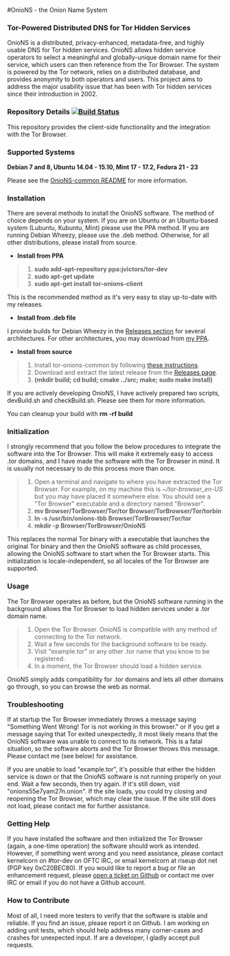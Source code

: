 #OnioNS - the Onion Name System
### Tor-Powered Distributed DNS for Tor Hidden Services

OnioNS is a distributed, privacy-enhanced, metadata-free, and highly usable DNS for Tor hidden services. OnioNS allows hidden service operators to select a meaningful and globally-unique domain name for their service, which users can then reference from the Tor Browser. The system is powered by the Tor network, relies on a distributed database, and provides anonymity to both operators and users. This project aims to address the major usability issue that has been with Tor hidden services since their introduction in 2002.

### Repository Details [![Build Status](https://travis-ci.org/Jesse-V/OnioNS-client.svg)](https://travis-ci.org/Jesse-V/OnioNS-client)

This repository provides the client-side functionality and the integration with the Tor Browser.

### Supported Systems

**Debian 7 and 8, Ubuntu 14.04 - 15.10, Mint 17 - 17.2, Fedora 21 - 23**

Please see the [OnioNS-common README](https://github.com/Jesse-V/OnioNS-common#supported-systems) for more information.

### Installation

There are several methods to install the OnioNS software. The method of choice depends on your system. If you are on Ubuntu or an Ubuntu-based system (Lubuntu, Kubuntu, Mint) please use the PPA method. If you are running Debian Wheezy, please use the .deb method. Otherwise, for all other distributions, please install from source.

* **Install from PPA**

> 1. **sudo add-apt-repository ppa:jvictors/tor-dev**
> 2. **sudo apt-get update**
> 3. **sudo apt-get install tor-onions-client**

This is the recommended method as it's very easy to stay up-to-date with my releases.

* **Install from .deb file**

I provide builds for Debian Wheezy in the [Releases section](https://github.com/Jesse-V/OnioNS-client/releases) for several architectures. For other architectures, you may download from [my PPA](https://launchpad.net/~jvictors/+archive/tor-dev/+packages).

* **Install from source**

> 1. Install tor-onions-common by following [these instructions](https://github.com/Jesse-V/OnioNS-common#installation).
> 2. Download and extract the latest release from the [Releases page](https://github.com/Jesse-V/OnioNS-client/releases).
> 3. **(mkdir build; cd build; cmake ../src; make; sudo make install)**

If you are actively developing OnioNS, I have actively prepared two scripts, devBuild.sh and checkBuild.sh. Please see them for more information.

You can cleanup your build with **rm -rf build**

### Initialization

I strongly recommend that you follow the below procedures to integrate the software into the Tor Browser. This will make it extremely easy to access .tor domains, and I have made the software with the Tor Browser in mind. It is usually not necessary to do this process more than once.

> 1. Open a terminal and navigate to where you have extracted the Tor Browser. For example, on my machine this is *~/tor-browser_en-US* but you may have placed it somewhere else. You should see a "Tor Browser" executable and a directory named "Browser".
> 2. **mv Browser/TorBrowser/Tor/tor Browser/TorBrowser/Tor/torbin**
> 3. **ln -s /usr/bin/onions-tbb Browser/TorBrowser/Tor/tor**
> 4. **mkdir -p Browser/TorBrowser/OnioNS**

This replaces the normal Tor binary with a executable that launches the original Tor binary and then the OnioNS software as child processes, allowing the OnioNS software to start when the Tor Browser starts. This initialization is locale-independent, so all locales of the Tor Browser are supported.

### Usage

The Tor Browser operates as before, but the OnioNS software running in the background allows the Tor Browser to load hidden services under a .tor domain name.

> 1. Open the Tor Browser. OnioNS is compatible with any method of connecting to the Tor network.
> 2. Wait a few seconds for the background software to be ready.
> 3. Visit "example.tor" or any other .tor name that you know to be registered.
> 4. In a moment, the Tor Browser should load a hidden service.

OnioNS simply adds compatibility for .tor domains and lets all other domains go through, so you can browse the web as normal.

### Troubleshooting

If at startup the Tor Browser immediately throws a message saying "Something Went Wrong! Tor is not working in this browser." or if you get a message saying that Tor exited unexpectedly, it most likely means that the OnioNS software was unable to connect to its network. This is a fatal situation, so the software aborts and the Tor Browser throws this message. Please contact me (see below) for assistance.

If you are unable to load "example.tor", it's possible that either the hidden service is down or that the OnioNS software is not running properly on your end. Wait a few seconds, then try again. If it's still down, visit "onions55e7yam27n.onion". If the site loads, you could try closing and reopening the Tor Browser, which may clear the issue. If the site still does not load, please contact me for further assistance.

### Getting Help

If you have installed the software and then initialized the Tor Browser (again, a one-time operation) the software should work as intended. However, if something went wrong and you need assistance, please contact kernelcorn on #tor-dev on OFTC IRC, or email kernelcorn at riseup dot net (PGP key 0xC20BEC80). If you would like to report a bug or file an enhancement request, please [open a ticket on Github](https://github.com/Jesse-V/OnioNS-client/issues) or contact me over IRC or email if you do not have a Github account.

### How to Contribute

Most of all, I need more testers to verify that the software is stable and reliable. If you find an issue, please report it on Github. I am working on adding unit tests, which should help address many corner-cases and crashes for unexpected input. If are a developer, I gladly accept pull requests.
